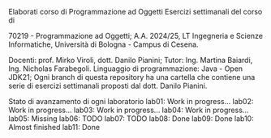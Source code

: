 Elaborati corso di Programmazione ad Oggetti
Esercizi settimanali del corso di

70219 - Programmazione ad Oggetti; A.A. 2024/25, LT Ingegneria e Scienze Informatiche, Università di Bologna - Campus di Cesena.

Docenti: prof. Mirko Viroli, dott. Danilo Pianini;
Tutor: Ing. Martina Baiardi, Ing. Nicholas Farabegoli.
Linguaggio di programmazione: Java - Open JDK21;
Ogni branch di questa repository ha una cartella che contiene una serie di esercizi settimanali proposti dal dott. Danilo Pianini.

Stato di avanzamento di ogni laboratorio
lab01: Work in progress...
lab02: Work in progress...
lab03: Work in progress...
lab04: Work in progress...
lab05: Missing
lab06: TODO
lab07: TODO
lab08: Done
lab09: Done
lab10: Almost finished
lab11: Done
